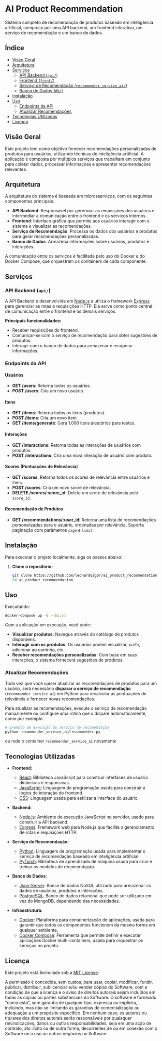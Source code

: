 # AI Product Recommendation

Sistema completo de recomendação de produtos baseado em inteligência artificial, composto por uma API backend, um frontend interativo, um serviço de recomendação e um banco de dados.

## Índice

- [Visão Geral](#visão-geral)
- [Arquitetura](#arquitetura)
- [Serviços](#serviços)
  - [API Backend (`api/`)](#api-backend-api)
  - [Frontend (`front/`)](#frontend-front)
  - [Serviço de Recomendação (`recommender_service_ai/`)](#serviço-de-recomendação-recommender_service_ai)
  - [Banco de Dados (`db/`)](#banco-de-dados-db)
- [Instalação](#instalação)
- [Uso](#uso)
  - [Endpoints da API](#endpoints-da-api)
  - [Atualizar Recomendações](#atualizar-recomendações)
- [Tecnologias Utilizadas](#tecnologias-utilizadas)
- [Licença](#licença)

## Visão Geral

Este projeto tem como objetivo fornecer recomendações personalizadas de produtos para usuários, utilizando técnicas de inteligência artificial. A aplicação é composta por múltiplos serviços que trabalham em conjunto para coletar dados, processar informações e apresentar recomendações relevantes.

## Arquitetura

A arquitetura do sistema é baseada em microsserviços, com os seguintes componentes principais:

- **API Backend**: Responsável por gerenciar as requisições dos usuários e intermediar a comunicação entre o frontend e os serviços internos.
- **Frontend**: Interface gráfica que permite aos usuários interagir com o sistema e visualizar as recomendações.
- **Serviço de Recomendação**: Processa os dados dos usuários e produtos para gerar recomendações personalizadas.
- **Banco de Dados**: Armazena informações sobre usuários, produtos e interações.

A comunicação entre os serviços é facilitada pelo uso do Docker e do Docker Compose, que orquestram os containers de cada componente.

## Serviços

### API Backend (`api/`)

A API Backend é desenvolvida em [Node.js](https://nodejs.org/) e utiliza o framework [Express](https://expressjs.com/) para gerenciar as rotas e requisições HTTP. Ela serve como ponto central de comunicação entre o frontend e os demais serviços.

**Principais funcionalidades:**

- Receber requisições do frontend.
- Comunicar-se com o serviço de recomendação para obter sugestões de produtos.
- Interagir com o banco de dados para armazenar e recuperar informações.

### Endpoints da API

#### Usuários
- **GET /users**: Retorna todos os usuários.
- **POST /users**: Cria um novo usuário.

#### Itens
- **GET /items**: Retorna todos os itens (produtos).
- **POST /items**: Cria um novo item.
- **GET /items/generate**: Gera 1.000 itens aleatórios para testes.

#### Interações
- **GET /interactions**: Retorna todas as interações de usuários com produtos.
- **POST /interactions**: Cria uma nova interação de usuário com produto.

#### Scores (Pontuações de Relevância)
- **GET /scores**: Retorna todos os scores de relevância entre usuários e itens.
- **POST /scores**: Cria um novo score de relevância.
- **DELETE /scores/:score_id**: Deleta um score de relevância pelo `score_id`.

#### Recomendação de Produtos
- **GET /recommendations/:user_id**: Retorna uma lista de recomendações personalizadas para o usuário, ordenadas por relevância. Suporta paginação com parâmetros `page` e `limit`.

## Instalação

Para executar o projeto localmente, siga os passos abaixo:

1. **Clone o repositório:**

   ```bash
   git clone https://github.com/leonardoigor/ai_product_recommendation.git
   cd ai_product_recommendation

## Uso
Executando:
```bash
docker-compose up -d --build
```
Com a aplicação em execução, você pode:

- **Visualizar produtos**: Navegue através do catálogo de produtos disponíveis.
- **Interagir com os produtos**: Os usuários podem visualizar, curtir, adicionar ao carrinho, etc.
- **Receber recomendações personalizadas**: Com base em suas interações, o sistema fornecerá sugestões de produtos.

### Atualizar Recomendações

Toda vez que você quiser atualizar as recomendações de produtos para um usuário, será necessário **disparar o serviço de recomendação** (`recommender_service_ai`) em Python para recalcular as pontuações de relevância e fornecer novas recomendações.

Para atualizar as recomendações, execute o serviço de recomendação manualmente ou configure uma rotina que o dispare automaticamente, como por exemplo:

```bash
# Exemplo de execução do serviço de recomendação
python recommender_service_ai/recommender.py
```
ou rode o container `recommender_service_ai` novamente


## Tecnologias Utilizadas

- **Frontend:**
  - [React](https://reactjs.org/): Biblioteca JavaScript para construir interfaces de usuário dinâmicas e responsivas.
  - [JavaScript](https://developer.mozilla.org/pt-BR/docs/Web/JavaScript): Linguagem de programação usada para construir a lógica de interação do frontend.
  - [CSS](https://developer.mozilla.org/pt-BR/docs/Web/CSS): Linguagem usada para estilizar a interface do usuário.

- **Backend:**
  - [Node.js](https://nodejs.org/): Ambiente de execução JavaScript no servidor, usado para construir a API backend.
  - [Express](https://expressjs.com/): Framework web para Node.js que facilita o gerenciamento de rotas e requisições HTTP.

- **Serviço de Recomendação:**
  - [Python](https://www.python.org/): Linguagem de programação usada para implementar o serviço de recomendação baseado em inteligência artificial.
  - [PyTorch](https://pytorch.org/get-started/locally/): Biblioteca de aprendizado de máquina usada para criar e treinar os modelos de recomendação.

- **Banco de Dados:**
  - [Json-Server](https://www.npmjs.com/package/json-server): Banco de dados NoSQL utilizado para armazenar os dados de usuários, produtos e interações.
  - [PostgreSQL](https://www.postgresql.org/): Banco de dados relacional que pode ser utilizado em vez do MongoDB, dependendo das necessidades.

- **Infraestrutura:**
  - [Docker](https://www.docker.com/): Plataforma para containerização de aplicações, usada para garantir que todos os componentes funcionem da mesma forma em qualquer ambiente.
  - [Docker Compose](https://docs.docker.com/compose/): Ferramenta que permite definir e executar aplicações Docker multi-containers, usada para orquestrar os serviços no projeto.

## Licença

Este projeto está licenciado sob a [MIT License](LICENSE). 

A permissão é concedida, sem custos, para usar, copiar, modificar, fundir, publicar, distribuir, sublicenciar e/ou vender cópias do Software, com a condição de que a licença e o aviso de direitos autorais sejam incluídos em todas as cópias ou partes substanciais do Software. O software é fornecido "como está", sem garantia de qualquer tipo, expressa ou implícita, incluindo, mas não se limitando às garantias de comercialização ou adequação a um propósito específico. Em nenhum caso, os autores ou titulares dos direitos autorais serão responsáveis por quaisquer reivindicações, danos ou outras responsabilidades, seja em uma ação de contrato, ato ilícito ou de outra forma, decorrentes de ou em conexão com o Software ou o uso ou outros negócios no Software.
